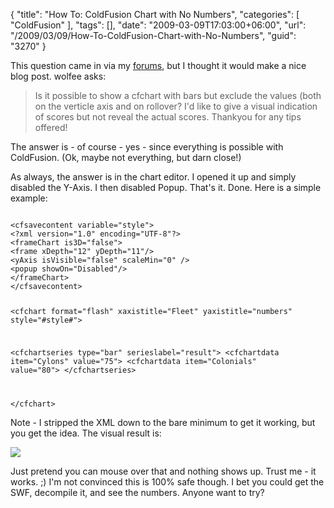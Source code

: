 {
	"title": "How To: ColdFusion Chart with No Numbers",
	"categories": [
		"ColdFusion"
	],
	"tags": [],
	"date": "2009-03-09T17:03:00+06:00",
	"url": "/2009/03/09/How-To-ColdFusion-Chart-with-No-Numbers",
	"guid": "3270"
}

This question came in via my <a href="http://www.raymondcamden.com/forums">forums</a>, but I thought it would make a nice blog post. wolfee asks:

<blockquote>
<p>
Is it possible to show a cfchart with bars but exclude the values (both on the verticle axis and on rollover? I'd like to give a visual indication of scores but not reveal the actual scores. Thankyou for any tips offered!
</p>
</blockquote>

The answer is - of course - yes - since everything is possible with ColdFusion. (Ok, maybe not everything, but darn close!)
<!--more-->
As always, the answer is in the chart editor. I opened it up and simply disabled the Y-Axis. I then disabled Popup. That's it. Done. Here is a simple example:

<code>
&lt;cfsavecontent variable="style"&gt;
&lt;?xml version="1.0" encoding="UTF-8"?&gt;
&lt;frameChart is3D="false"&gt;
&lt;frame xDepth="12" yDepth="11"/&gt;
&lt;yAxis isVisible="false" scaleMin="0" /&gt; 
&lt;popup showOn="Disabled"/&gt;
&lt;/frameChart&gt;
&lt;/cfsavecontent&gt;

&lt;cfchart format="flash" xaxistitle="Fleet" yaxistitle="numbers" style="#style#"&gt;

   &lt;cfchartseries type="bar" serieslabel="result"&gt;
      &lt;cfchartdata item="Cylons" value="75"&gt;
      &lt;cfchartdata item="Colonials" value="80"&gt;
   &lt;/cfchartseries&gt;

&lt;/cfchart&gt;
</code>

Note - I stripped the XML down to the bare minimum to get it working, but you get the idea. The visual result is:


<img src="https://static.raymondcamden.com/images/cfjedi//Picture 143.png">

Just pretend you can mouse over that and nothing shows up. Trust me - it works. ;) I'm not convinced this is 100% safe though. I bet you could get the SWF, decompile it, and see the numbers. Anyone want to try?